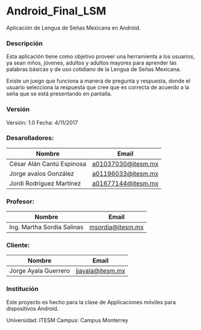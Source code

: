 # Android_Final_LSM

Aplicación de Lengua de Señas Mexicana en Android.

### Descripción

Esta aplicación tiene como objetivo proveer una herramienta a los usuarios, ya sean niños, jóvenes, adultos y adultos mayores para aprender las palabras básicas y de uso cotidiano de la Lengua de Señas Mexicana.

Existe un juego que funciona a manera de pregunta y respuesta, donde el usuario selecciona la respuesta que cree que es correcta de acuerdo a la seña que se está presentando en pantalla.

### Versión

Versión: 1.0
Fecha: 4/11/2017

### Desarolladores:

| Nombre  | Email |
| ------------- | ------------- |
| César Alán	Cantú Espinosa | a01037030@itesm.mx |
| Jorge	avalos González | a01196033@itesm.mx  |
| Jordi	Rodríguez Martínez  | a01677144@itesm.mx |

### Profesor:

| Nombre  | Email |
| ------------- | ------------- |
| Ing. Martha Sordia Salinas | msordia@itesm.mx |

### Cliente:

| Nombre  | Email |
| ------------- | ------------- |
| Jorge Ayala Guerrero | jjayala@itesm.mx |


### Institución

Este proyecto es hecho para la clase de Applicaciones móviles para dispositivos Android.

Universidad: ITESM
Campus: Campus Monterrey
